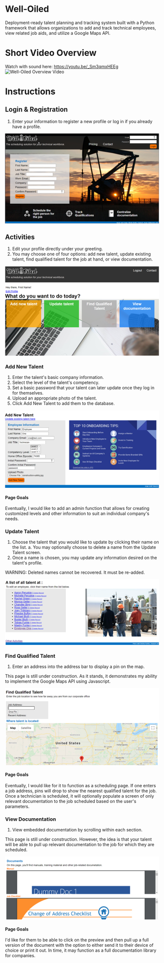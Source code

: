 # Well-Oiled
 
Deployment-ready talent planning and tracking system built with a Python framework that allows organizations to add and track technical employees, view related job aids, and utilize a Google Maps API.

# Short Video Overview
Watch with sound here: https://youtu.be/_Sm3qmxHEEg
![Well-Oiled Overview Video](images/Well-Oiled_Video_Walkthrough.gif)

# Instructions
## Login & Registration
1. Enter your information to register a new profile or log in if you already have a profile. 

![login/reg screenshot](images/well-oiled_homepage_screenshot.png)

## Activities
1. Edit your profile directly under your greeting. 
2. You may choose one of four options: add new talent, update existing talent, find qualified talent for the job at hand, or view documentation.

![activities screenshot](images/well-oiled_activitieshome_screenshot.png)

### Add New Talent
1. Enter the talent's basic company information.
2. Select the level of the talent's competency.
3. Set a basic password that your talent can later update once they log in for themselves. 
4. Upload an appropriate photo of the talent.
5. Click Add New Talent to add them to the database. 

![add new talent screenshot](images/well-oiled_addnew_screenshot.png)

#### Page Goals
Eventually, I would like to add an admin function that allows for creating customized levels and other information to suit an individual company's needs. 

### Update Talent
1. Choose the talent that you would like to update by clicking their name on the list. 
   a. You may optionally choose to delete a name from the Update Talent screen. 
2. Once a name is chosen, you may update any information desired on the talent's profile. 

WARNING: Deleted names cannot be recovered. It must be re-added. 

![update talent screenshot](images/well-oiled_update_screenshot.png)

### Find Qualified Talent
1. Enter an address into the address bar to display a pin on the map. 

This page is still under construction. As it stands, it demonstrates my ability to implement the Google Maps API using Javascript. 

![find qualified talent screenshot](images/well-oiled_mapsAPI_screenshot.png)

#### Page Goals
Eventually, I would like for it to function as a scheduling page. If one enters a job address, pins will drop to show the nearest qualified talent for the job. Once a technician is scheduled, it will optionally populate a screen of only relevant documentation to the job scheduled based on the user's parameters. 

### View Documentation
1. View embedded documentation by scrolling within each section. 

This page is still under construction. However, the idea is that your talent will be able to pull up relevant documentation to the job for which they are scheduled. 

![view documentation screenshot](images/well-oiled_documents_screenshot.png)

#### Page Goals
I'd like for them to be able to click on the preview and then pull up a full version of the document with the option to either send it to their device of choice or print it out. In time, it may function as a full documentation library for companies.

 
